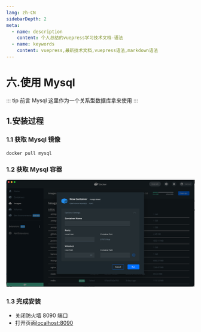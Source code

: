 ```yaml
---
lang: zh-CN
sidebarDepth: 2
meta:
  - name: description
    content: 个人总结的vuepress学习技术文档-语法
  - name: keywords
    content: vuepress,最新技术文档,vuepress语法,markdown语法
---
```


# 六.使用 Mysql

::: tip 前言
Mysql 这里作为一个关系型数据库拿来使用
:::

## 1.安装过程

### 1.1 获取 Mysql 镜像

```bash
docker pull mysql
```

### 1.2 获取 Mysql 容器

![](./2.png)

### 1.3 完成安装

- 关闭防火墙 8090 端口
- 打开页面[localhost:8090](localhost:8090)
